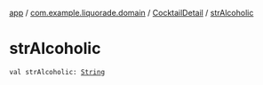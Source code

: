 [app](../../index.md) / [com.example.liquorade.domain](../index.md) / [CocktailDetail](index.md) / [strAlcoholic](./str-alcoholic.md)

# strAlcoholic

`val strAlcoholic: `[`String`](https://kotlinlang.org/api/latest/jvm/stdlib/kotlin/-string/index.html)